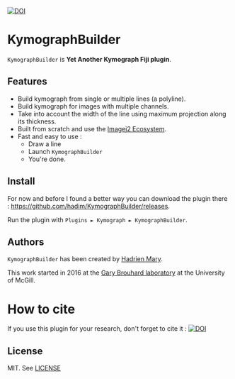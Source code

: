 [![DOI](https://zenodo.org/badge/4163/hadim/KymographBuilder.svg)](https://zenodo.org/badge/latestdoi/4163/hadim/KymographBuilder)

# KymographBuilder

`KymographBuilder` is **Yet Another Kymograph Fiji plugin**.

## Features

- Build kymograph from single or multiple lines (a polyline).
- Build kymograph for images with multiple channels.
- Take into account the width of the line using maximum projection along its thickness.
- Built from scratch and use the [Imagej2 Ecosystem](http://imagej.net/ImageJ2).
- Fast and easy to use :
    - Draw a line
    - Launch `KymographBuilder`
    - You're done.

## Install

For now and before I found a better way you can download the plugin there : https://github.com/hadim/KymographBuilder/releases.

Run the plugin with `Plugins ► Kymograph ► KymographBuilder`.

## Authors

`KymographBuilder` has been created by [Hadrien Mary](mailto:hadrien.mary@gmail.com).

This work started in 2016 at the [Gary Brouhard laboratory](http://brouhardlab.mcgill.ca/) at the University of McGill.

# How to cite

If you use this plugin for your research, don't forget to cite it : [![DOI](https://zenodo.org/badge/4163/hadim/KymographBuilder.svg)](https://zenodo.org/badge/latestdoi/4163/hadim/KymographBuilder)

## License

MIT. See [LICENSE](LICENSE)

